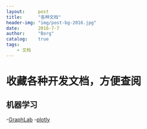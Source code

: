 ```yaml
---
layout: 	post
title:		"各种文档"
header-img:	"img/post-bg-2016.jpg"
date:		2016-7-7
author: 	"Borg"
catalog:	true
tags:
    - 文档
---  
```

# 收藏各种开发文档，方便查阅

## 机器学习  
-[GraphLab](https://turi.com/products/create/docs/index.html)
-[plotly](https://plot.ly/)
